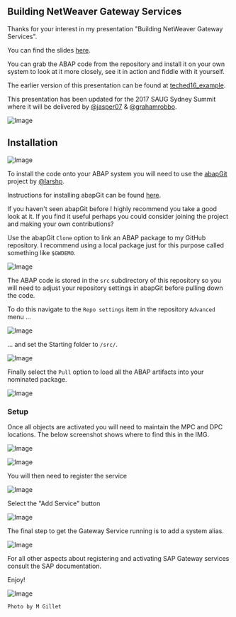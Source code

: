 ## Building NetWeaver Gateway Services

Thanks for your interest in my presentation "Building NetWeaver Gateway Services".

You can find the slides [here](./slides/slides.pdf).

You can grab the ABAP code from the repository and install it on your own system to look at it more closely, see it in action and fiddle with it yourself.

The earlier version of this presentation can be found at [teched16_example](https://grahamrobbo.github.io/teched16_example/).

This presentation has been updated for the 2017 SAUG Sydney Summit where it will be delivered by [@jasper07](jasper07) & [@grahamrobbo](https://github.com/grahamrobbo).

![Image](./img/saug_logo.png)

## Installation
![Image](./img/abapgit.png)

To install the code onto your ABAP system you will need to use the [abapGit](http://abapgit.org) project by [@larshp](https://github.com/larshp).

Instructions for installing abapGit can be found [here](http://larshp.github.io/abapGit/).

If you haven't seen abapGit before I highly recommend you take a good look at it. If you find it useful perhaps you could consider joining the project and making your own contributions?

Use the abapGit `Clone` option to link an ABAP package to my GitHub repository. I recommend using a local package just for this purpose called something like `$GWDEMO`.

![Image](./img/clone_repo.png)

The ABAP code is stored in the `src` subdirectory of this repository so you will need to adjust your repository settings in abapGit before pulling down the code.

To do this navigate to the `Repo settings` item in the repository `Advanced` menu ...

![Image](./img/repo_settings1.png)

... and set the Starting folder to `/src/`.

![Image](./img/repo_settings2.png)

Finally select the `Pull` option to load all the ABAP artifacts into your nominated package.

![Image](./img/pull_repo.png)

### Setup

Once all objects are activated you will need to maintain the MPC and DPC locations. The below screenshot shows where to find this in the IMG.

![Image](./img/img.jpg)

![Image](./img/assign_model.jpg)

You will then need to register the service

![Image](./img/add_service.jpg)

Select the "Add Service" button

![Image](./img/addservice.jpg)

The final step to get the Gateway Service running is to add a system alias.

![Image](./img/system_alias.png)

For all other aspects about registering and activating SAP Gateway services consult the SAP documentation.

Enjoy!

![Image](./img/robbo.png)

    Photo by M Gillet

